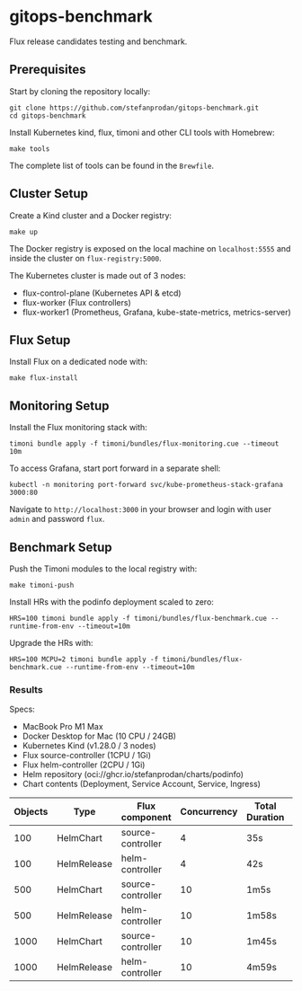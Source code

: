 # gitops-benchmark

Flux release candidates testing and benchmark.

## Prerequisites

Start by cloning the repository locally:

```shell
git clone https://github.com/stefanprodan/gitops-benchmark.git
cd gitops-benchmark
```

Install Kubernetes kind, flux, timoni and other CLI tools with Homebrew:

```shell
make tools
```

The complete list of tools can be found in the `Brewfile`.

## Cluster Setup

Create a Kind cluster and a Docker registry:

```shell
make up
```

The Docker registry is exposed on the local machine on `localhost:5555`
and inside the cluster on `flux-registry:5000`. 

The Kubernetes cluster is made out of 3 nodes:
- flux-control-plane (Kubernetes API & etcd)
- flux-worker (Flux controllers)
- flux-worker1 (Prometheus, Grafana, kube-state-metrics, metrics-server)

## Flux Setup

Install Flux on a dedicated node with:

```shell
make flux-install
```

## Monitoring Setup

Install the Flux monitoring stack with:

```shell
timoni bundle apply -f timoni/bundles/flux-monitoring.cue --timeout 10m
```

To access Grafana, start port forward in a separate shell:

```shell
kubectl -n monitoring port-forward svc/kube-prometheus-stack-grafana  3000:80
```

Navigate to `http://localhost:3000` in your browser and login with user `admin` and password `flux`.

## Benchmark Setup

Push the Timoni modules to the local registry with:

```shell
make timoni-push
```

Install HRs with the podinfo deployment scaled to zero:

```shell
HRS=100 timoni bundle apply -f timoni/bundles/flux-benchmark.cue --runtime-from-env --timeout=10m
```

Upgrade the HRs with:

```shell
HRS=100 MCPU=2 timoni bundle apply -f timoni/bundles/flux-benchmark.cue --runtime-from-env --timeout=10m
```

### Results

Specs:
- MacBook Pro M1 Max
- Docker Desktop for Mac (10 CPU / 24GB)
- Kubernetes Kind (v1.28.0 / 3 nodes)
- Flux source-controller (1CPU / 1Gi)
- Flux helm-controller (2CPU / 1Gi)
- Helm repository (oci://ghcr.io/stefanprodan/charts/podinfo)
- Chart contents (Deployment, Service Account, Service, Ingress)

| Objects | Type        | Flux component    | Concurrency | Total Duration | Max Memory |
|---------|-------------|-------------------|-------------|----------------|------------|
| 100     | HelmChart   | source-controller | 4           | 35s            | 40Mi       |
| 100     | HelmRelease | helm-controller   | 4           | 42s            | 140Mi      |
| 500     | HelmChart   | source-controller | 10          | 1m5s           | 68Mi       |
| 500     | HelmRelease | helm-controller   | 10          | 1m58s          | 350Mi      |
| 1000    | HelmChart   | source-controller | 10          | 1m45s          | 110Mi      |
| 1000    | HelmRelease | helm-controller   | 10          | 4m59s          | 470Mi      |
